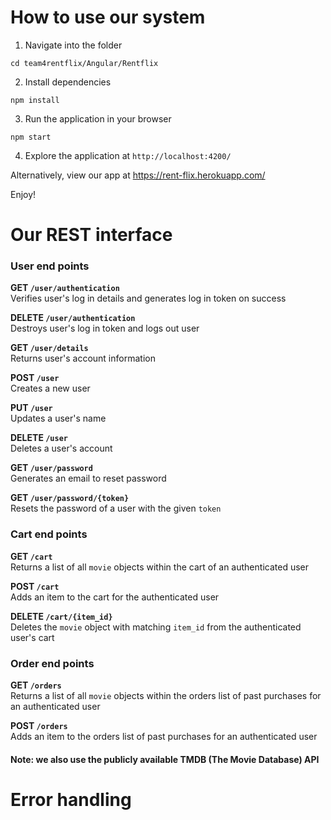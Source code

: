 # How to use our system

1. Navigate into the folder

```
cd team4rentflix/Angular/Rentflix
```

2. Install dependencies

```
npm install
```

3. Run the application in your browser

```
npm start
```

4. Explore the application at `http://localhost:4200/`

Alternatively, view our app at https://rent-flix.herokuapp.com/

Enjoy!


# Our REST interface

### User end points

**GET `/user/authentication`**\
Verifies user's log in details and generates log in token on success

**DELETE `/user/authentication`**\
Destroys user's log in token and logs out user

**GET `/user/details`**\
Returns user's account information

**POST `/user`**\
Creates a new user

**PUT `/user`**\
Updates a user's name

**DELETE `/user`**\
Deletes a user's account

**GET `/user/password`**\
Generates an email to reset password

**GET `/user/password/{token}`**\
Resets the password of a user with the given `token`


### Cart end points
**GET `/cart`**\
Returns a list of all `movie` objects within the cart of an authenticated user

**POST `/cart`**\
Adds an item to the cart for the authenticated user

**DELETE `/cart/{item_id}`**\
Deletes the `movie` object with matching `item_id` from the authenticated user's cart


### Order end points

**GET `/orders`**\
Returns a list of all `movie` objects within the orders list of past purchases for an authenticated user

**POST `/orders`**\
Adds an item to the orders list of past purchases for an authenticated user

#### Note: we also use the publicly available TMDB (The Movie Database) API

# Error handling

